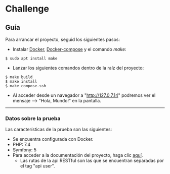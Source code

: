 # Challenge

## Guía

Para arrancar el proyecto, seguid los siguientes pasos:

* Instalar [Docker](https://docs.docker.com/engine/install/ubuntu/), [Docker-compose](https://docs.docker.com/compose/install/) y el comando _make_:
```console
$ sudo apt install make
```
* Lanzar los siguientes comandos dentro de la raíz del proyecto:
```console
$ make build
$ make install
$ make compose-ssh
```
* Al acceder desde un navegador a "http://127.0.7.14" podremos ver el mensaje --> "Hola, Mundo!" en la pantalla.

***

### Datos sobre la prueba

Las características de la prueba son las siguientes:

* Se encuentra configurada con Docker.
* PHP: 7.4
* Symfony: 5
* Para acceder a la documentación del proyecto, haga clic [aquí](http://127.0.7.14/api/doc).
  * Las rutas de la api RESTful son las que se encuentran separadas por el tag "api user".
